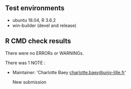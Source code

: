## Test environments
* ubuntu 18.04, R 3.6.2
* win-builder (devel and release)

## R CMD check results
There were no ERRORs or WARNINGs. 

There was 1 NOTE :
* Maintainer: 'Charlotte Baey <charlotte.baey@univ-lille.fr>'
  
  New submission